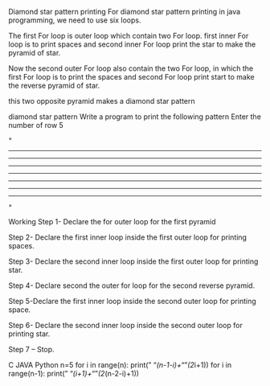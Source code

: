 Diamond star pattern printing
For diamond star pattern printing in java programming, we need to use six loops.

The first For loop is outer loop which contain two For loop. first inner For loop is to print  spaces and second inner For loop print the star to make the pyramid of star.

Now the second outer For loop also contain the two For loop, in which the first For loop is to print the spaces and second For loop print start to make the reverse pyramid of star. 

this two opposite pyramid makes a diamond star pattern

diamond star pattern
Write a program to print the following pattern
Enter the number of row 5

    *
   ***
  *****
 *******
*********
 *******
  *****
   ***
    *


Working
Step 1- Declare the for outer loop for the first pyramid

Step 2- Declare the first inner loop inside the first outer loop for printing spaces.

Step 3- Declare the second inner loop inside the first outer loop for printing star.

Step 4- Declare second the outer  for loop for the second reverse pyramid.

Step 5-Declare the first inner loop inside the second outer loop for printing space.

Step 6- Declare the second inner loop inside the second outer loop for printing star.

Step 7 – Stop.

C	JAVA	Python
n=5
for i in range(n):
    print(” “*(n-1-i)+“*”*(2*i+1))
for i in range(n-1):
    print(” “*(i+1)+“*”*(2*(n-2-i)+1))

